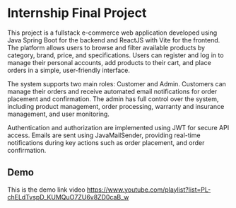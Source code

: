 
# Internship Final Project 

This project is a fullstack e-commerce web application developed using Java Spring Boot for the backend and ReactJS with Vite for the frontend. The platform allows users to browse and filter available products by category, brand, price, and specifications. Users can register and log in to manage their personal accounts, add products to their cart, and place orders in a simple, user-friendly interface.

The system supports two main roles: Customer and Admin. Customers can manage their orders and receive automated email notifications for order placement and confirmation. The admin has full control over the system, including product management, order processing, warranty and insurance management, and user monitoring.

Authentication and authorization are implemented using JWT for secure API access. Emails are sent using JavaMailSender, providing real-time notifications during key actions such as order placement, and order confirmation.


## Demo

This is the demo link video
https://www.youtube.com/playlist?list=PL-chELdTvspD_KUMQuO7ZU6v8ZD0caB_w

